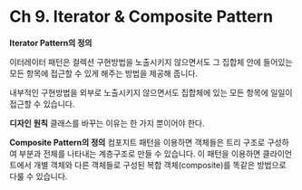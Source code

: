 # Ch 9. Iterator & Composite Pattern

**Iterator Pattern의 정의**

이터레이터 패턴은 컬렉션 구현방법을 노출시키지 않으면서도 그 집합체 안에 들어있는 모든 항목에 접근할 수 있게 해주는 방법을 제공해 줍니다.

내부적인 구현방법을 외부로 노출시키지 않으면서도 집합체에 있는 모든 항목에 일일이 접근할 수 있습니다.

**디자인 원칙**
클래스를 바꾸는 이유는 한 가지 뿐이어야 한다.

**Composite Pattern의 정의**
컴포지트 패턴을 이용하면 객체들은 트리 구조로 구성하여 부분과 전체를 나타내는 계층구조로 만들 수 있습니다. 이 패턴을 이용하면 클라이언트에서 개별 객체와 다른 객체들로 구성된 복합 객체(composite)를 똑같은 방법으로 다룰 수 있습니다.
